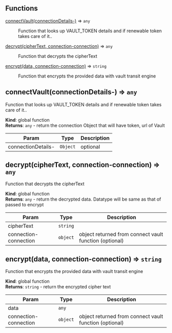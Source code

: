 ## Functions

<dl>
<dt><a href="#connectVault">connectVault(connectionDetails-)</a> ⇒ <code>any</code></dt>
<dd><p>Function that looks up VAULT_TOKEN details and if renewable token takes care of it..</p>
</dd>
<dt><a href="#decrypt">decrypt(cipherText, connection-connection)</a> ⇒ <code>any</code></dt>
<dd><p>Function that decrypts the cipherText</p>
</dd>
<dt><a href="#encrypt">encrypt(data, connection-connection)</a> ⇒ <code>string</code></dt>
<dd><p>Function that encrypts the provided data with vault transit engine</p>
</dd>
</dl>

<a name="connectVault"></a>

## connectVault(connectionDetails-) ⇒ <code>any</code>
Function that looks up VAULT_TOKEN details and if renewable token takes care of it..

**Kind**: global function  
**Returns**: <code>any</code> - return the connection Object that will have token, url of Vault  

| Param | Type | Description |
| --- | --- | --- |
| connectionDetails- | <code>Object</code> | optional |

<a name="decrypt"></a>

## decrypt(cipherText, connection-connection) ⇒ <code>any</code>
Function that decrypts the cipherText

**Kind**: global function  
**Returns**: <code>any</code> - return the decrypted data. Datatype will be same as that of passed to encrypt  

| Param | Type | Description |
| --- | --- | --- |
| cipherText | <code>string</code> |  |
| connection-connection | <code>object</code> | object returned from connect vault function (optional) |

<a name="encrypt"></a>

## encrypt(data, connection-connection) ⇒ <code>string</code>
Function that encrypts the provided data with vault transit engine

**Kind**: global function  
**Returns**: <code>string</code> - return the encrypted cipher text  

| Param | Type | Description |
| --- | --- | --- |
| data | <code>any</code> |  |
| connection-connection | <code>object</code> | object returned from connect vault function (optional) |


